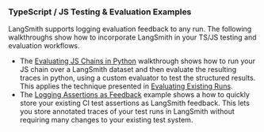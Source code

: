 ### TypeScript / JS Testing & Evaluation Examples

LangSmith supports logging evaluation feedback to any run. The following walkthroughs show how to incorporate LangSmith in your TS/JS testing and evaluation workflows.

- The [Evaluating JS Chains in Python](./eval-in-python/) walkthrough shows how to run your JS chain over a LangSmith dataset and then evaluate the resulting traces in python, using a custom evaluator to test the structured results. This applies the technique presented in [Evaluating Existing Runs](./testing-examples/evaluate-existing-test-project/evaluate_runs.ipynb).
- The [Logging Assertions as Feedback](./simple-test/) example shows a how to quickly store your existing CI test assertions as LangSmith feedback. This lets you store annotated traces of your test runs in LangSmith without requiring many changes to your existing test system.
